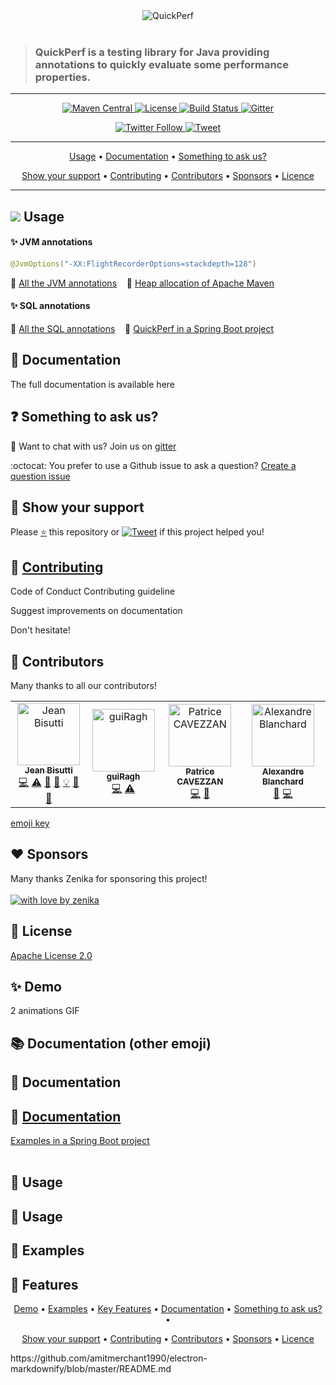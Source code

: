 <div align="center">
<img src="https://pbs.twimg.com/profile_banners/926219963333038086/1518645789" alt="QuickPerf"/>
</div><br>

<div align="left">
<blockquote>
<p><h3>QuickPerf is a testing library for Java providing annotations to quickly evaluate some performance properties.</h3></p>
</blockquote>
</div>

---

<p align="center">
  <a href="https://search.maven.org/search?q=org.quickperf">
    <img src="https://maven-badges.herokuapp.com/maven-central/org.quickperf/quick-perf/badge.svg"
         alt="Maven Central">
  </a>
  <a href="https://github.com/quick-perf/quickperf/blob/master/LICENSE.txt">
    <img src="https://img.shields.io/badge/license-Apache2-blue.svg"
         alt = "License">
  </a>  
  <a href="https://travis-ci.com/quick-perf/quickperf">
    <img src="https://travis-ci.com/quick-perf/quickperf.svg?branch=master"
         alt = "Build Status">
  </a>
  <a href="https://gitter.im/quickperf">
      <img src="https://img.shields.io/gitter/room/quick-perf/quickperf?color=orange"
           alt = "Gitter">
    </a>
</p>

<p align="center">
  <a href="https://twitter.com/quickperf">
    <img src="https://img.shields.io/twitter/follow/QuickPerf.svg?label=Follow%20%40QuickPerf&style=social"
         alt = "Twitter Follow">
  </a>
  <a href="https://twitter.com/intent/tweet?text=You%20can%20use%20%40QuickPerf%20to%20quickly%20evaluate%20some%20Java%20performance%20properties%0Ahttps%3A%2F%2Fgithub.com%2Fquick-perf%2Fquickperf%0A">
    <img src="https://img.shields.io/twitter/url/http/shields.io.svg?style=social&label=Tweet%20to%20support%20QuickPerf"
         alt = "Tweet">
  </a>

</p>

---

<p align="center">
  <a href="#Usage">Usage</a> •
  <a href="#Documentation">Documentation</a> •
  <a href="#Something-to-ask-us?">Something to ask us?</a>
</p>
<p align="center">
  <a href="#Show-your-support">Show your support</a> •
  <a href="#Contributing">Contributing</a> •
  <a href="#Contributors">Contributors</a> •
  <a href="#Sponsors">Sponsors</a> •
  <a href="#Licence">Licence</a>
</p>

---

## ![](https://github.com/quick-perf/doc/blob/master/doc/images/quickperf-icone.ico) Usage
#### ✨ JVM annotations

```java
@JvmOptions("-XX:FlightRecorderOptions=stackdepth=128")
```
📙 [All the JVM annotations](https://github.com/quick-perf/doc/wiki/JVM-annotations) &nbsp;&nbsp; :mag_right: [Heap allocation of Apache Maven](https://github.com/quick-perf/maven-test-bench)

#### ✨ **SQL annotations**

📙 [All the SQL annotations](https://github.com/quick-perf/doc/wiki/SQL-annotations) &nbsp;&nbsp; :mag_right: [QuickPerf in a Spring Boot project](https://github.com/quick-perf/springboot-junit4-examples)

## 📙 Documentation
The full documentation is available here

## ❓ Something to ask us?
💬 Want to chat with us? Join us on [gitter](https://gitter.im/quickperf)

:octocat: You prefer to use a Github issue to ask a question? [Create a question issue](https://github.com/quick-perf/quickperf/issues/new?assignees=&labels=question&template=question.md&title=)

## 🙏 Show your support
Please <a href="https://github.com/quick-perf/quickperf/stargazers">⭐</a> this repository or [![Tweet](https://img.shields.io/twitter/url/http/shields.io.svg?style=social&label=Tweet%20to%20support%20QuickPerf)](https://twitter.com/intent/tweet?text=You%20can%20use%20%40QuickPerf%20to%20quickly%20evaluate%20some%20Java%20performance%20properties%0Ahttps%3A%2F%2Fgithub.com%2Fquick-perf%2Fquickperf%0A)  if this project helped you!

## 🤝 [Contributing](/CONTRIBUTING.md)
Code of Conduct
Contributing guideline

Suggest improvements on documentation

Don't hesitate!

## 👏 Contributors 

Many thanks to all our contributors! 

<table>
    <tr>
        <td align="center">
            <a href="https://github.com/jeanbisutti">
                <img src="https://avatars1.githubusercontent.com/u/14811066?v=4" width="100px;"  alt="Jean Bisutti"/>
                <br/>
                <sub><b>Jean Bisutti</b></sub>
            </a>
            <br/>
            <a href="https://github.com/quick-perf/quickperf/commits?author=jeanbisutti" title="Code">💻</a>
            <a href="https://github.com/quick-perf/quickperf/commits?author=jeanbisutti" title="Tests">⚠</a>
            <a href="https://github.com/quick-perf/quickperf/commits?author=jeanbisutti" title="Documentation">📖</a>
            <a href="https://github.com/quick-perf/quickperf/commits?author=jeanbisutti" title="Design">🎨</a>
            <a href="https://github.com/quick-perf/quickperf/commits?author=jeanbisutti" title="Examples">💡</a>
            <a href="https://github.com/quick-perf/quickperf/commits?author=jeanbisutti" title="Reviewed Pull Requests">👀</a>
            <a href="https://github.com/quick-perf/quickperf/commits?author=jeanbisutti" title="Talks">📢</a>
        <td align="center">
            <a href="https://github.com/guiRagh">
                <img src="https://avatars2.githubusercontent.com/u/47635364?v=4" width="100px;" alt="guiRagh"/>
                <br/>
                <sub><b>guiRagh</b></sub>
            </a>
            <br/>
            <a href="https://github.com/quick-perf/quickperf/commits?author=guiRagh" title="Code">💻</a> 
            <a href="https://github.com/quick-perf/quickperf/commits?author=guiRagh" title="Tests">⚠</a>
        </td>
        <td align="center">
            <a href="https://github.com/pcavezzan">
                <img src="https://avatars2.githubusercontent.com/u/3405916?v=4" width="100px;" alt="Patrice CAVEZZAN"/>
                <br/>
                <sub><b>Patrice CAVEZZAN</b></sub>
            </a>
            <br/>
            <a href="https://github.com/quick-perf/quickperf/commits?author=pcavezzan" title="Code">💻</a>
            <a href="https://github.com/quick-perf/quickperf/commits?author=pcavezzan" title="Documentation">📖</a>
        </td>
        <td align="center">
            <a href="https://github.com/ablanchard">
                <img src="https://avatars1.githubusercontent.com/u/6951980?v=4" width="100px;"  alt="Alexandre Blanchard"/>
                <br/>
                <sub><b>Alexandre Blanchard</b></sub>
            </a>
            <br/>
            <a href="https://github.com/quick-perf/quickperf/commits?author=ablanchard" title="Bug reports">🐛</a>
            <a href="https://github.com/quick-perf/quickperf/commits?author=ablanchard" title="Code">💻</a>
        </td>
    </tr>
</table>
<a href = "https://allcontributors.org/docs/en/emoji-key">emoji key</a>

## ❤ Sponsors

Many thanks Zenika for sponsoring this project! <br><br>
[![with love by zenika](https://img.shields.io/badge/With%20%E2%9D%A4%EF%B8%8F%20by-Zenika-b51432.svg)](https://oss.zenika.com)

## 📜 License
[Apache License 2.0](/LICENSE.txt)


## ✨ Demo

2 animations GIF


## :books: Documentation (other emoji)

## 📖 Documentation

## 📙 [Documentation](https://github.com/quick-perf/doc/wiki/QuickPerf)
[Examples in a Spring Boot project](https://github.com/quick-perf/springboot-junit4-examples)
<br><br>
## 🚀 Usage

## 🔨 Usage

## 🐾 Examples

## 🎨 Features



<p align="center">
  <a href="#Demo">Demo</a> •
  <a href="#Examples">Examples</a> •
  <a href="#Key-features">Key Features</a> •
  <a href="#Documentation">Documentation</a> •
  <a href="#Something-to-ask-us?">Something to ask us?</a> •
</p>
<p align="center">
  <a href="#Show-your-support">Show your support</a> •
  <a href="#Contributing">Contributing</a> •
  <a href="#Contributors">Contributors</a> •
  <a href="#Sponsors">Sponsors</a> •
  <a href="#Licence">Licence</a>
</p>
https://github.com/amitmerchant1990/electron-markdownify/blob/master/README.md

